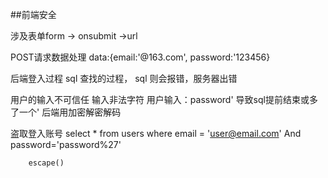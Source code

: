 ##前端安全

 涉及表单form -> onsubmit ->url

 POST请求数据处理 data:{email:'@163.com',
                        password:'123456}


 后端登入过程 sql 查找的过程，
 sql 则会报错，服务器出错

<!-- 安全问题 -->
 用户的输入不可信任 输入非法字符
 用户输入：password' 导致sql提前结束或多了一个' 后端用加密解密解码

 盗取登入账号
    select * from users
        where email = 'user@email.com'
        And password='password%27'
        
        escape()
